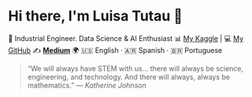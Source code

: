 
# Hi there, I'm Luisa Tutau 👋

💼 Industrial Engineer. Data Science & AI Enthusiast
📊 [My Kaggle](https://www.kaggle.com/luisatutau/code) | 💻 [My GitHub](https://github.com/Lu31416)
✍️ [**Medium**](https://medium.com/@luisatutau)
🌍 🇺🇸 English · 🇦🇷 Spanish · 🇧🇷 Portuguese

> “We will always have STEM with us… there will always be science, engineering, and technology. And there will always, always be mathematics.” — *Katherine Johnson*

